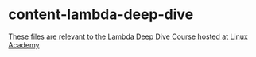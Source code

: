 # content-lambda-deep-dive

[These files are relevant to the Lambda Deep Dive Course hosted at Linux Academy](https://linuxacademy.com/cp/modules/view/id/65)

